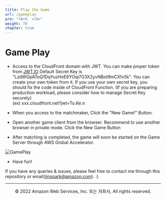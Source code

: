 ```yaml
---
title: Play the Game
url: /gameplay
pre: "<b>5. </b>"
weight: 70
chapter: true
---
```


# Game Play

- Access to the CloudFront domain with JWT. You can make proper token from [JWT.IO](https://jwt.io/)
Default Secret Key is "LzdWGpAToQ1DqYuzHxE6YOqi7G3X2yvNBot9mCXfx5k". You can create your own token from it. If you use your own secret key, you should fix the code inside of CloudFront Function. (If you are preparing production workload, please consider how to manage Secret Key securely)        
(ex) xxx.cloudfront.net?jwt=To.Ke.n

- When you access to the matchmaker, Click the "New Game!" Button.

- Open another game client from the browser. Recommend to use another browser in private mode. Click the New Game Button

- After matching is completed, the game will soon be started on the Game Server through AWS Global Accelerator.

![GamePlay](https://d1zrwss8zuawdm.cloudfront.net/webcard21-play.png)

- Have fun!

If you have any queries & issues, please feel free to contact me through this repository or email(jinspark@amazon.com). :) 

---

<p align="center">
© 2022 Amazon Web Services, Inc. 또는 자회사, All rights reserved.
</p>

